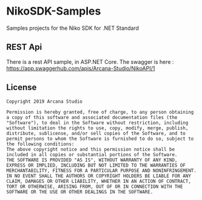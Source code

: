 # NikoSDK-Samples
Samples projects for the Niko SDK for .NET Standard

## REST Api

There is a rest API sample, in ASP.NET Core.
The swagger is here : <a target="_blank" href="https://app.swaggerhub.com/apis/Arcana-Studio/NikoAPI/1">https://app.swaggerhub.com/apis/Arcana-Studio/NikoAPI/1</a>

## License

```
Copyright 2019 Arcana Studio

Permission is hereby granted, free of charge, to any person obtaining a copy of this software and associated documentation files (the "Software"), to deal in the Software without restriction, including without limitation the rights to use, copy, modify, merge, publish, distribute, sublicense, and/or sell copies of the Software, and to permit persons to whom the Software is furnished to do so, subject to the following conditions:
The above copyright notice and this permission notice shall be included in all copies or substantial portions of the Software.
THE SOFTWARE IS PROVIDED "AS IS", WITHOUT WARRANTY OF ANY KIND, EXPRESS OR IMPLIED, INCLUDING BUT NOT LIMITED TO THE WARRANTIES OF MERCHANTABILITY, FITNESS FOR A PARTICULAR PURPOSE AND NONINFRINGEMENT. IN NO EVENT SHALL THE AUTHORS OR COPYRIGHT HOLDERS BE LIABLE FOR ANY CLAIM, DAMAGES OR OTHER LIABILITY, WHETHER IN AN ACTION OF CONTRACT, TORT OR OTHERWISE, ARISING FROM, OUT OF OR IN CONNECTION WITH THE SOFTWARE OR THE USE OR OTHER DEALINGS IN THE SOFTWARE.
```

